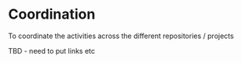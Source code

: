 # Coordination
To coordinate the activities across the different repositories / projects

TBD - need to put links etc
